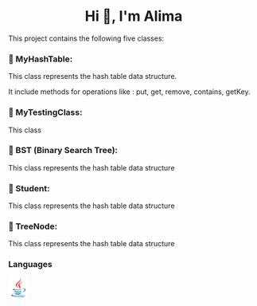 
<h1 align="center">Hi 👋, I'm Alima</h1>

This project contains the following five classes:
<h3 align ="left"> 🚀 MyHashTable: </h3> This class represents the hash table data structure. 

It include methods for operations like : put, get, remove, contains, getKey.
<h3 align= "left"> 🚀 MyTestingClass: </h3> This class
<h3 align ="left"> 🚀 BST (Binary Search Tree): </h3> This class represents the hash table data structure 
<h3 align ="left"> 🚀 Student: </h3>  This class represents the hash table data structure
<h3 align ="left"> 🚀 TreeNode: </h3>  This class represents the hash table data structure 
<p align="left">
</p>

<h3 align="left">Languages</h3>
<p align="left"> <a href="https://www.java.com" target="_blank" rel="noreferrer"> <img src="https://raw.githubusercontent.com/devicons/devicon/master/icons/java/java-original.svg" alt="java" width="40" height="40"/> </a> </p>
